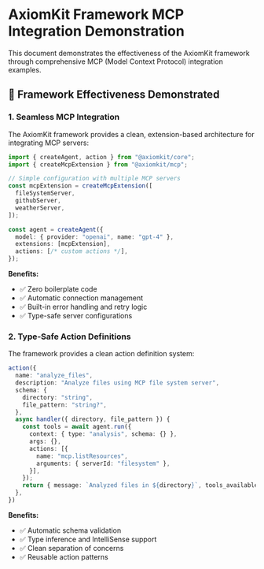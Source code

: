 # AxiomKit Framework MCP Integration Demonstration

This document demonstrates the effectiveness of the AxiomKit framework through comprehensive MCP (Model Context Protocol) integration examples.

## 🎯 Framework Effectiveness Demonstrated

### 1. **Seamless MCP Integration**
The AxiomKit framework provides a clean, extension-based architecture for integrating MCP servers:

```typescript
import { createAgent, action } from "@axiomkit/core";
import { createMcpExtension } from "@axiomkit/mcp";

// Simple configuration with multiple MCP servers
const mcpExtension = createMcpExtension([
  fileSystemServer,
  githubServer,
  weatherServer,
]);

const agent = createAgent({
  model: { provider: "openai", name: "gpt-4" },
  extensions: [mcpExtension],
  actions: [/* custom actions */],
});
```

**Benefits:**
- ✅ Zero boilerplate code
- ✅ Automatic connection management
- ✅ Built-in error handling and retry logic
- ✅ Type-safe server configurations

### 2. **Type-Safe Action Definitions**
The framework provides a clean action definition system:

```typescript
action({
  name: "analyze_files",
  description: "Analyze files using MCP file system server",
  schema: {
    directory: "string",
    file_pattern: "string?",
  },
  async handler({ directory, file_pattern }) {
    const tools = await agent.run({
      context: { type: "analysis", schema: {} },
      args: {},
      actions: [{
        name: "mcp.listResources",
        arguments: { serverId: "filesystem" },
      }],
    });
    return { message: `Analyzed files in ${directory}`, tools_available: tools };
  },
})
```

**Benefits:**
- ✅ Automatic schema validation
- ✅ Type inference and IntelliSense support
- ✅ Clean separation of concerns
- ✅ Reusable action patterns


